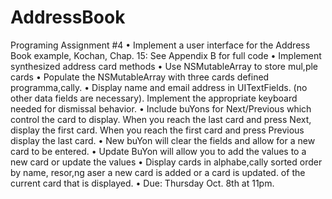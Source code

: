 # AddressBook
Programing Assignment #4
•  Implement a user interface for the Address Book example, Kochan, Chap. 15: See Appendix B for full code
•  Implement synthesized address card methods
•  Use NSMutableArray to store mul,ple cards
•  Populate the NSMutableArray with three cards defined programma,cally.
•  Display name and email address in UITextFields. (no other data fields are necessary). Implement the appropriate keyboard needed for dismissal behavior.
•  Include buYons for Next/Previous which control the card to display. When you reach the last card and press Next, display the first card. When you reach the first card and press Previous display the last card.
•  New buYon will clear the fields and allow for a new card to be entered.
•  Update BuYon will allow you to add the values to a new card or update the values
•  Display cards in alphabe,cally sorted order by name, resor,ng aser a new card is added or a card is updated.
of the current card that is displayed.
•  Due: Thursday Oct. 8th at 11pm.
